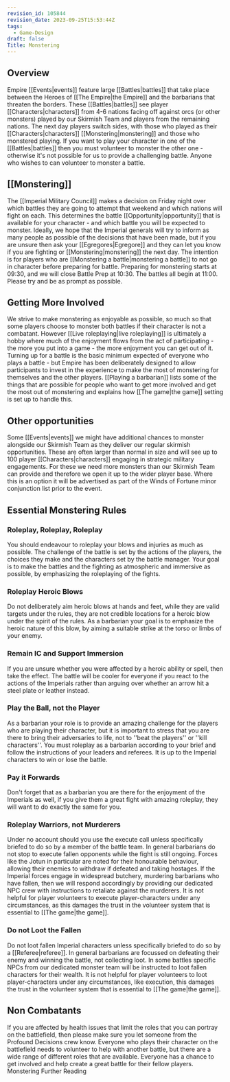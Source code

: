 ```yaml
---
revision_id: 105844
revision_date: 2023-09-25T15:53:44Z
tags:
  - Game-Design
draft: false
Title: Monstering
---
```

## Overview
Empire [[Events|events]] feature large [[Battles|battles]] that take place between the Heroes of [[The Empire|the Empire]] and the barbarians that threaten the borders. These [[Battles|battles]] see player [[Characters|characters]] from 4-6 nations facing off against orcs (or other monsters) played by our Skirmish Team and players from the remaining nations. The next day players switch sides, with those who played as their [[Characters|characters]] [[Monstering|monstering]] and those who monstered playing. If you want to play your character in one of the [[Battles|battles]] then you must volunteer to monster the other one - otherwise it's not possible for us to provide a challenging battle. Anyone who wishes to can volunteer to monster a battle.
## [[Monstering]]
The [[Imperial Military Council]] makes a decision on Friday night over which battles they are going to attempt that weekend and which nations will fight on each. This determines the battle [[Opportunity|opportunity]] that is available for your character - and which battle you will be expected to monster. Ideally, we hope that the Imperial generals will try to inform as many people as possible of the decisions that have been made, but if you are unsure then ask your [[Egregores|Egregore]] and they can let you know if you are fighting or [[Monstering|monstering]] the next day. The intention is for players who are [[Monstering a battle|monstering a battle]] to not go in character before preparing for battle. 
Preparing for monstering starts at 09:30, and we will close Battle Prep at 10:30. The battles all begin at 11:00. Please try and be as prompt as possible.
## Getting More Involved
We strive to make monstering as enjoyable as possible, so much so that some players choose to monster both battles if their character is not a combatant. However [[Live roleplaying|live roleplaying]] is ultimately a hobby where much of the enjoyment flows from the act of participating - the more you put into a game - the more enjoyment you can get out of it. Turning up for a battle is the basic minimum expected of everyone who plays a battle - but Empire has been deliberately designed to allow participants to invest in the experience to make the most of monstering for themselves and the other players.
[[Playing a barbarian]] lists some of the things that are possible for people who want to get more involved and get the most out of monstering and explains how [[The game|the game]] setting is set up to handle this.
## Other opportunities
Some [[Events|events]] we might have additional chances to monster alongside our Skirmish Team as they deliver our regular skirmish opportunities. These are often larger than normal in size and will see up to 100 player [[Characters|characters]] engaging in strategic military engagements. For these we need more monsters than our Skirmish Team can provide and therefore we open it up to the wider player base. Where this is an option it will be advertised as part of the Winds of Fortune minor conjunction list prior to the event.
## Essential Monstering Rules
### Roleplay, Roleplay, Roleplay
You should endeavour to roleplay your blows and injuries as much as possible. The challenge of the battle is set by the actions of the players, the choices they make and the characters set by the battle manager. Your goal is to make the battles and the fighting as atmospheric and immersive as possible, by emphasizing the roleplaying of the fights.
### Roleplay Heroic Blows
Do not deliberately aim heroic blows at hands and feet, while they are valid targets under the rules, they are not credible locations for a heroic blow under the spirit of the rules. As a barbarian your goal is to emphasize the heroic nature of this blow, by aiming a suitable strike at the torso or limbs of your enemy.
### Remain IC and Support Immersion
If you are unsure whether you were affected by a heroic ability or spell, then take the effect. The battle will be cooler for everyone if you react to the actions of the Imperials rather than arguing over whether an arrow hit a steel plate or leather instead.
### Play the Ball, not the Player
As a barbarian your role is to provide an amazing challenge for the players who are playing their character, but it is important to stress that you are there to bring their adversaries to life, not to ''beat the players'' or ''kill characters''. You must roleplay as a barbarian according to your brief and follow the instructions of your leaders and referees. It is up to the Imperial characters to win or lose the battle.
### Pay it Forwards
Don't forget that as a barbarian you are there for the enjoyment of the Imperials as well, if you give them a great fight with amazing roleplay, they will want to do exactly the same for you.
### Roleplay Warriors, not Murderers
Under no account should you use the execute call unless specifically briefed to do so by a member of the battle team. In general barbarians do not stop to execute fallen opponents while the fight is still ongoing. Forces like the Jotun in particular are noted for their honourable behaviour, allowing their enemies to withdraw if defeated and taking hostages.
If the Imperial forces engage in widespread butchery, murdering barbarians who have fallen, then we will respond accordingly by providing our dedicated NPC crew with instructions to retaliate against the murderers.
It is not helpful for player volunteers to execute player-characters under any circumstances, as this damages the trust in the volunteer system that is essential to [[The game|the game]].
### Do not Loot the Fallen
Do not loot fallen Imperial characters unless specifically briefed to do so by a [[Referee|referee]]. In general barbarians are focussed on defeating their enemy and winning the battle, not collecting loot. In some battles specific NPCs from our dedicated monster team will be instructed to loot fallen characters for their wealth.
It is not helpful for player volunteers to loot player-characters under any circumstances, like execution, this damages the trust in the volunteer system that is essential to [[The game|the game]].
## Non Combatants
If you are affected by health issues that limit the roles that you can portray on the battlefield, then please make sure you let someone from the Profound Decisions crew know. Everyone who plays their character on the battlefield needs to volunteer to help with another battle, but there are a wide range of different roles that are available. Everyone has a chance to get involved and help create a great battle for their fellow players.
Monstering Further Reading